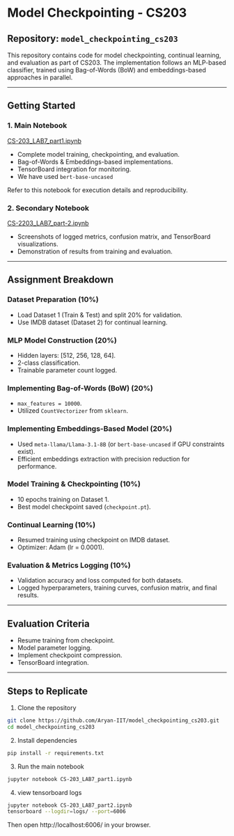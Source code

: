 # Model Checkpointing - CS203

## Repository: `model_checkpointing_cs203`

This repository contains code for model checkpointing, continual learning, and evaluation as part of CS203. The implementation follows an MLP-based classifier, trained using Bag-of-Words (BoW) and embeddings-based approaches in parallel.

---

## Getting Started

### 1. Main Notebook
[CS-203_LAB7_part1.ipynb](https://github.com/Aryan-IIT/model_checkpointing_cs203/blob/main/CS-203_LAB7_part1.ipynb)  
- Complete model training, checkpointing, and evaluation.  
- Bag-of-Words & Embeddings-based implementations.  
- TensorBoard integration for monitoring.
- We have used `bert-base-uncased` 

Refer to this notebook for execution details and reproducibility.

### 2. Secondary Notebook
[CS-2203_LAB7_part-2.ipynb](https://github.com/Aryan-IIT/model_checkpointing_cs203/blob/main/CS-2203_LAB7_part-2.ipynb)  
- Screenshots of logged metrics, confusion matrix, and TensorBoard visualizations.  
- Demonstration of results from training and evaluation.

---

## Assignment Breakdown

### Dataset Preparation (10%)
- Load Dataset 1 (Train & Test) and split 20% for validation.  
- Use IMDB dataset (Dataset 2) for continual learning.  

### MLP Model Construction (20%)
- Hidden layers: [512, 256, 128, 64].  
- 2-class classification.  
- Trainable parameter count logged.  

### Implementing Bag-of-Words (BoW) (20%)
- `max_features = 10000`.  
- Utilized `CountVectorizer` from `sklearn`.  

### Implementing Embeddings-Based Model (20%)
- Used `meta-llama/Llama-3.1-8B` (or `bert-base-uncased` if GPU constraints exist).  
- Efficient embeddings extraction with precision reduction for performance.  

### Model Training & Checkpointing (10%)
- 10 epochs training on Dataset 1.  
- Best model checkpoint saved (`checkpoint.pt`).  

### Continual Learning (10%)
- Resumed training using checkpoint on IMDB dataset.  
- Optimizer: Adam (lr = 0.0001).  

### Evaluation & Metrics Logging (10%)
- Validation accuracy and loss computed for both datasets.  
- Logged hyperparameters, training curves, confusion matrix, and final results.  

---

## Evaluation Criteria
- Resume training from checkpoint.  
- Model parameter logging.  
- Implement checkpoint compression.  
- TensorBoard integration.  

---

## Steps to Replicate

1. Clone the repository  
```bash
git clone https://github.com/Aryan-IIT/model_checkpointing_cs203.git
cd model_checkpointing_cs203
```

2. Install dependencies 
```bash
pip install -r requirements.txt
```

3. Run the main notebook 
```bash
jupyter notebook CS-203_LAB7_part1.ipynb
```


 4. view tensorboard logs 
```bash
jupyter notebook CS-203_LAB7_part2.ipynb
tensorboard --logdir=logs/ --port=6006
```

Then open http://localhost:6006/ in your browser.
